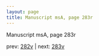 ```yaml
---
layout: page
title: Manuscript msA, page 283r
---
```


Manuscript msA, page 283r

prev:  [282v](../282v) | next:  [283v](../283v)